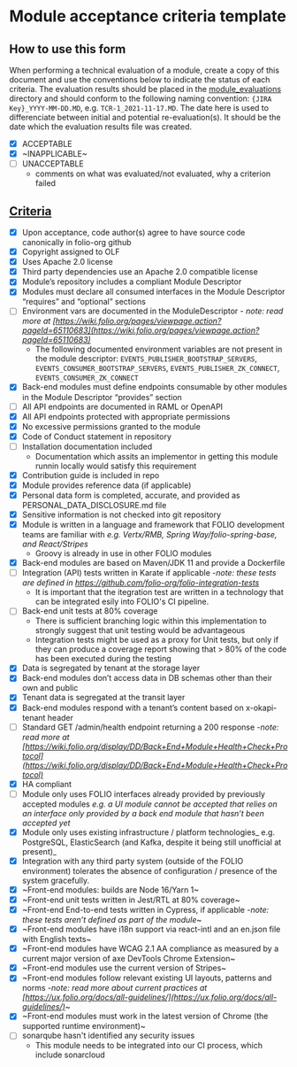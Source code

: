 # Module acceptance criteria template

## How to use this form
When performing a technical evaluation of a module, create a copy of this document and use the conventions below to indicate the status of each criteria.  The evaluation results should be placed in the [module_evaluations](https://github.com/folio-org/tech-council/tree/master/module_evaluations) directory and should conform to the following naming convention:  `{JIRA Key}_YYYY-MM-DD.MD`, e.g. `TCR-1_2021-11-17.MD`.  The date here is used to differenciate between initial and potential re-evaluation(s).  It should be the date which the evaluation results file was created.

* [x] ACCEPTABLE
* [x] ~INAPPLICABLE~
* [ ] UNACCEPTABLE
  * comments on what was evaluated/not evaluated, why a criterion failed

## [Criteria](https://github.com/folio-org/tech-council/blob/4dc5ac6d632fb880131cd214d212f973683b9ebe/MODULE_ACCEPTANCE_CRITERIA.MD)

* [X] Upon acceptance, code author(s) agree to have source code canonically in folio-org github
* [X] Copyright assigned to OLF
* [X] Uses Apache 2.0 license
* [X] Third party dependencies use an Apache 2.0 compatible license
* [X] Module’s repository includes a compliant Module Descriptor
* [X] Modules must declare all consumed interfaces in the Module Descriptor “requires” and “optional” sections
* [ ] Environment vars are documented in the ModuleDescriptor - _note: read more at [https://wiki.folio.org/pages/viewpage.action?pageId=65110683](https://wiki.folio.org/pages/viewpage.action?pageId=65110683)_
  * The following documented environment variables are not present in the module descriptor: `EVENTS_PUBLISHER_BOOTSTRAP_SERVERS`, `EVENTS_CONSUMER_BOOTSTRAP_SERVERS`, `EVENTS_PUBLISHER_ZK_CONNECT`, `EVENTS_CONSUMER_ZK_CONNECT`
* [X] Back-end modules must define endpoints consumable by other modules in the Module Descriptor “provides” section
* [ ] All API endpoints are documented in RAML or OpenAPI
* [X] All API endpoints protected with appropriate permissions
* [X] No excessive permissions granted to the module
* [X] Code of Conduct statement in repository
* [ ] Installation documentation included
  * Documentation which assits an implementor in getting this module runnin locally would satisfy this requirement
* [X] Contribution guide is included in repo
* [X] Module provides reference data (if applicable)
* [X] Personal data form is completed, accurate, and provided as PERSONAL_DATA_DISCLOSURE.md file
* [X] Sensitive information is not checked into git repository
* [X] Module is written in a language and framework that FOLIO development teams are familiar with _e.g. Vertx/RMB, Spring Way/folio-spring-base, and React/Stripes_
  * Groovy is already in use in other FOLIO modules
* [X] Back-end modules are based on Maven/JDK 11 and provide a Dockerfile
* [ ] Integration (API) tests written in Karate if applicable -_note: these tests are defined in https://github.com/folio-org/folio-integration-tests_
  * It is important that the itegration test are written in a technology that can be integrated esily into FOLIO's CI pipeline.
* [ ] Back-end unit tests at 80% coverage
  * There is sufficient branching logic within this implementation to strongly suggest that unit testing would be advantageous
  * Integration tests might be used as a proxy for Unit tests, but only if they can produce a coverage report showing that > 80% of the code has been executed during the testing
* [X] Data is segregated by tenant at the storage layer
* [X] Back-end modules don’t access data in DB schemas other than their own and public
* [X] Tenant data is segregated at the transit layer
* [X] Back-end modules respond with a tenant’s content based on x-okapi-tenant header
* [ ] Standard GET /admin/health endpoint returning a 200 response -_note: read more at [https://wiki.folio.org/display/DD/Back+End+Module+Health+Check+Protocol](https://wiki.folio.org/display/DD/Back+End+Module+Health+Check+Protocol)_
* [X] HA compliant
* [ ] Module only uses FOLIO interfaces already provided by previously accepted modules _e.g. a UI module cannot be accepted that relies on an interface only provided by a back end module that hasn’t been accepted yet_
* [X] Module only uses existing infrastructure / platform technologies_ e.g. PostgreSQL, ElasticSearch (and Kafka, despite it being still unofficial at present)_
* [X] Integration with any third party system (outside of the FOLIO environment) tolerates the absence of configuration / presence of the system gracefully.
* [X] ~Front-end modules: builds are Node 16/Yarn 1~
* [X] ~Front-end unit tests written in Jest/RTL at 80% coverage~
* [X] ~Front-end End-to-end tests written in Cypress, if applicable -_note: these tests aren’t defined as part of the module_~
* [X] ~Front-end modules have i18n support via react-intl and an en.json file with English texts~
* [X] ~Front-end modules have WCAG 2.1 AA compliance as measured by a current major version of axe DevTools Chrome Extension~
* [X] ~Front-end modules use the current version of Stripes~
* [X] ~Front-end modules follow relevant existing UI layouts, patterns and norms -_note: read more about current practices at [https://ux.folio.org/docs/all-guidelines/](https://ux.folio.org/docs/all-guidelines/)_~
* [X] ~Front-end modules must work in the latest version of Chrome (the supported runtime environment)~
* [ ] sonarqube hasn't identified any security issues
  * This module needs to be integrated into our CI process, which include sonarcloud
